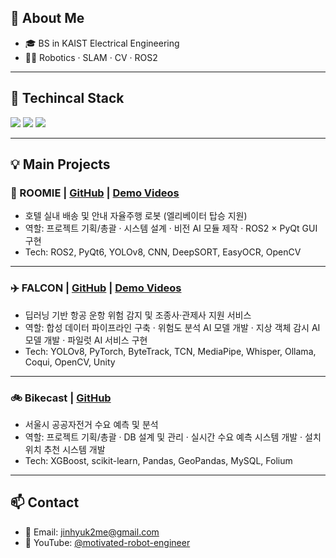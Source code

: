 <!-- About -->
## 👋 About Me
- 🎓 BS in KAIST Electrical Engineering
- 👨‍💻 Robotics · SLAM · CV · ROS2

---

## 🚀 Techincal Stack
<p align="left">
  <img src="https://img.shields.io/badge/ROS2-22314E?style=for-the-badge&logo=ros&logoColor=white"/>
  <img src="https://img.shields.io/badge/Python-3776AB?style=for-the-badge&logo=python&logoColor=white"/>
  <img src="https://img.shields.io/badge/C++-00599C?style=for-the-badge&logo=cplusplus&logoColor=white"/>
</p>

---

## 💡 Main Projects

### 🏨 ROOMIE | [GitHub](https://github.com/jinhyuk2me/Roomie) | [Demo Videos](https://www.youtube.com/playlist?list=PLeVDEKHes6sHO5c1vp_Hu00HwNrdS69pk)
- 호텔 실내 배송 및 안내 자율주행 로봇 (엘리베이터 탑승 지원)  
- 역할: 프로젝트 기획/총괄 · 시스템 설계 · 비전 AI 모듈 제작 · ROS2 × PyQt GUI 구현  
- Tech: ROS2, PyQt6, YOLOv8, CNN, DeepSORT, EasyOCR, OpenCV  

---

### ✈️ FALCON | [GitHub](https://github.com/jinhyuk2me/FALCON) | [Demo Videos](https://www.youtube.com/playlist?list=PLCGG9KRfKwMmQqXvp43pChNMyyLSyjHp9)
- 딥러닝 기반 항공 운항 위험 감지 및 조종사·관제사 지원 서비스  
- 역할: 합성 데이터 파이프라인 구축 · 위험도 분석 AI 모델 개발 · 지상 객체 감시 AI 모델 개발 · 파일럿 AI 서비스 구현  
- Tech: YOLOv8, PyTorch, ByteTrack, TCN, MediaPipe, Whisper, Ollama, Coqui, OpenCV, Unity  

---

### 🚲 Bikecast | [GitHub](https://github.com/jinhyuk2me/Bikecast)
- 서울시 공공자전거 수요 예측 및 분석  
- 역할: 프로젝트 기획/총괄 · DB 설계 및 관리 · 실시간 수요 예측 시스템 개발 · 설치 위치 추천 시스템 개발  
- Tech: XGBoost, scikit-learn, Pandas, GeoPandas, MySQL, Folium  

---

## 📫 Contact
- 📧 Email: [jinhyuk2me@gmail.com](mailto:jinhyuk2me@gmail.com)  
- 🎥 YouTube: [@motivated-robot-engineer](https://www.youtube.com/@motivated-robot-engineer)  
